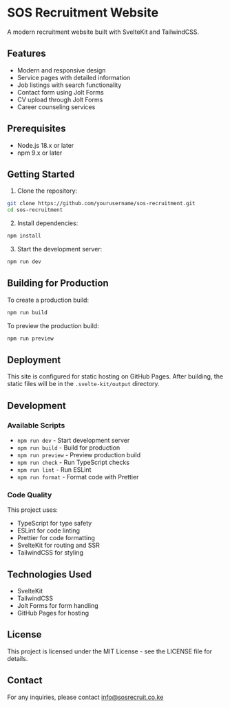 # SOS Recruitment Website

A modern recruitment website built with SvelteKit and TailwindCSS.

## Features

- Modern and responsive design
- Service pages with detailed information
- Job listings with search functionality
- Contact form using Jolt Forms
- CV upload through Jolt Forms
- Career counseling services

## Prerequisites

- Node.js 18.x or later
- npm 9.x or later

## Getting Started

1. Clone the repository:

```bash
git clone https://github.com/yourusername/sos-recruitment.git
cd sos-recruitment
```

2. Install dependencies:

```bash
npm install
```

3. Start the development server:

```bash
npm run dev
```

## Building for Production

To create a production build:

```bash
npm run build
```

To preview the production build:

```bash
npm run preview
```

## Deployment

This site is configured for static hosting on GitHub Pages. After building, the static files will be in the `.svelte-kit/output` directory.

## Development

### Available Scripts

- `npm run dev` - Start development server
- `npm run build` - Build for production
- `npm run preview` - Preview production build
- `npm run check` - Run TypeScript checks
- `npm run lint` - Run ESLint
- `npm run format` - Format code with Prettier

### Code Quality

This project uses:

- TypeScript for type safety
- ESLint for code linting
- Prettier for code formatting
- SvelteKit for routing and SSR
- TailwindCSS for styling

## Technologies Used

- SvelteKit
- TailwindCSS
- Jolt Forms for form handling
- GitHub Pages for hosting

## License

This project is licensed under the MIT License - see the LICENSE file for details.

## Contact

For any inquiries, please contact info@sosrecruit.co.ke
